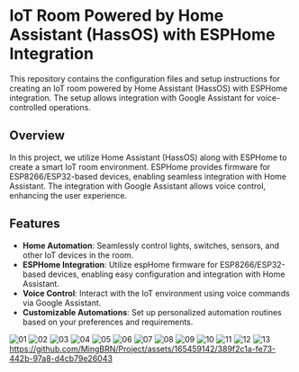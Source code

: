 
#   IoT Room Powered by Home Assistant (HassOS) with ESPHome Integration

This repository contains the configuration files and setup instructions for creating an IoT room powered by Home Assistant (HassOS) with ESPHome integration. The setup allows integration with Google Assistant for voice-controlled operations.

## Overview

In this project, we utilize Home Assistant (HassOS) along with ESPHome to create a smart IoT room environment. ESPHome provides firmware for ESP8266/ESP32-based devices, enabling seamless integration with Home Assistant. The integration with Google Assistant allows voice control, enhancing the user experience.

## Features

-   **Home Automation**: Seamlessly control lights, switches, sensors, and other IoT devices in the room.
-   **ESPHome Integration**: Utilize espHome firmware for ESP8266/ESP32-based devices, enabling easy configuration and integration with Home Assistant.
-   **Voice Control**: Interact with the IoT environment using voice commands via Google Assistant.
-   **Customizable Automations**: Set up personalized automation routines based on your preferences and requirements.

![01](https://github.com/MingBRN/Project/assets/165459142/96c0b0a7-30cb-40a4-ad68-5b2a1ee4d570)
![02](https://github.com/MingBRN/Project/assets/165459142/8b15b3b8-2df7-402e-a531-f8ccd65dc3fe)
![03](https://github.com/MingBRN/Project/assets/165459142/635c5e68-3084-4e3b-b0a0-617715f1467b)
![04](https://github.com/MingBRN/Project/assets/165459142/453ffe5a-9e00-45c9-8fa8-24af7649f7a1)
![05](https://github.com/MingBRN/Project/assets/165459142/44c3ffc4-facd-4ed8-8217-0c04050fe922)
![06](https://github.com/MingBRN/Project/assets/165459142/013131df-d705-4a6b-8cb0-3b59a3492812)
![07](https://github.com/MingBRN/Project/assets/165459142/bcfe01a0-3f53-4901-9d5d-fe0075a57328)
![08](https://github.com/MingBRN/Project/assets/165459142/081b7745-6786-48c7-9fad-fce7499fbf19)
![09](https://github.com/MingBRN/Project/assets/165459142/e772570c-20b4-4021-8b6b-bd9b5d6f8a43)
![10](https://github.com/MingBRN/Project/assets/165459142/b3c9661f-52c5-427f-bec2-e36272f30046)
![11](https://github.com/MingBRN/Project/assets/165459142/ce3bb241-ed4f-4f95-88e7-2e7f944ad90d)
![12](https://github.com/MingBRN/Project/assets/165459142/7730a09b-acbb-4fae-b0a4-e60fec9269f0)
![13](https://github.com/MingBRN/Project/assets/165459142/5bbb0efe-0cbf-4136-9a82-0c1202b894b3)
https://github.com/MingBRN/Project/assets/165459142/389f2c1a-fe73-442b-97a8-d4cb79e26043

